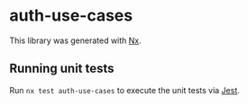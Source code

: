 # auth-use-cases

This library was generated with [Nx](https://nx.dev).

## Running unit tests

Run `nx test auth-use-cases` to execute the unit tests via [Jest](https://jestjs.io).
